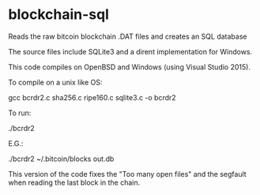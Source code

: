 # blockchain-sql
Reads the raw bitcoin blockchain .DAT files and creates an SQL database

The source files include SQLite3 and a dirent implementation for Windows.

This code compiles on OpenBSD and Windows (using Visual Studio 2015).

To compile on a unix like OS:

gcc bcrdr2.c sha256.c ripe160.c sqlite3.c -o bcrdr2

To run:

./bcrdr2 <block directory> <output db>

E.G.:

./bcrdr2 ~/.bitcoin/blocks out.db

This version of the code fixes the "Too many open files" and the segfault when reading the last block in the chain.
